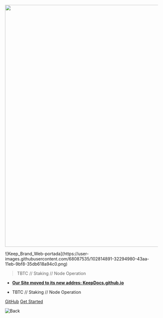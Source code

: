 <!-- _coverpage.md -->
<p align="center">
  <img width="800" src="https://user-images.githubusercontent.com/68087535/102814891-32294980-43aa-11eb-9bf8-35db618a94c0.png">
</p>
![Keep_Brand_Web-portada](https://user-images.githubusercontent.com/68087535/102814891-32294980-43aa-11eb-9bf8-35db618a94c0.png)

> TBTC //  Staking // Node Operation

- **[Our Site moved to its new addres: KeepDocs.github.io](https://keepdocs.github.io/)**

- TBTC   //   Staking   //   Node Operation


[GitHub](https://github.com/keepdocs/keepdocs.github.io/)
[Get Started](https://keepdocs.github.io/)

<!-- background color -->

![Back](https://user-images.githubusercontent.com/68087535/102814891-32294980-43aa-11eb-9bf8-35db618a94c0.png)
